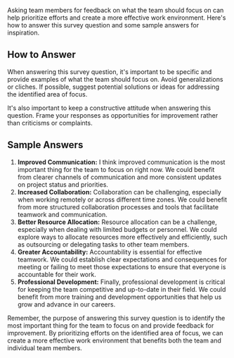 

Asking team members for feedback on what the team should focus on can help prioritize efforts and create a more effective work environment. Here's how to answer this survey question and some sample answers for inspiration.

How to Answer
-------------

When answering this survey question, it's important to be specific and provide examples of what the team should focus on. Avoid generalizations or cliches. If possible, suggest potential solutions or ideas for addressing the identified area of focus.

It's also important to keep a constructive attitude when answering this question. Frame your responses as opportunities for improvement rather than criticisms or complaints.

Sample Answers
--------------

1. **Improved Communication:** I think improved communication is the most important thing for the team to focus on right now. We could benefit from clearer channels of communication and more consistent updates on project status and priorities.
2. **Increased Collaboration:** Collaboration can be challenging, especially when working remotely or across different time zones. We could benefit from more structured collaboration processes and tools that facilitate teamwork and communication.
3. **Better Resource Allocation:** Resource allocation can be a challenge, especially when dealing with limited budgets or personnel. We could explore ways to allocate resources more effectively and efficiently, such as outsourcing or delegating tasks to other team members.
4. **Greater Accountability:** Accountability is essential for effective teamwork. We could establish clear expectations and consequences for meeting or failing to meet those expectations to ensure that everyone is accountable for their work.
5. **Professional Development:** Finally, professional development is critical for keeping the team competitive and up-to-date in their field. We could benefit from more training and development opportunities that help us grow and advance in our careers.

Remember, the purpose of answering this survey question is to identify the most important thing for the team to focus on and provide feedback for improvement. By prioritizing efforts on the identified area of focus, we can create a more effective work environment that benefits both the team and individual team members.
